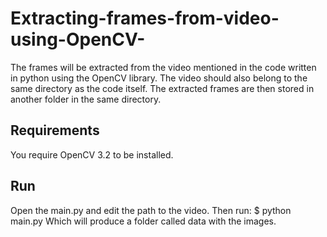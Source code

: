 # Extracting-frames-from-video-using-OpenCV-
The frames will be extracted from the video mentioned in the code written in python using the OpenCV library. The video should also belong to the same directory as the code itself. The extracted frames are then stored in another folder in the same directory. 

Requirements
----
You require OpenCV 3.2 to be installed.

Run
----
Open the main.py and edit the path to the video. Then run:
$ python main.py
Which will produce a folder called data with the images.
